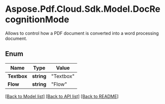# Aspose.Pdf.Cloud.Sdk.Model.DocRecognitionMode
Allows to control how a PDF document is converted into a word processing document.

## Enum

Name | Type | Value
------------ | ------------- | -------------
**Textbox** | **string** | "Textbox"
**Flow** | **string** | "Flow"


[[Back to Model list]](../README.md#documentation-for-models) [[Back to API list]](../README.md#documentation-for-api-endpoints) [[Back to README]](../README.md)

